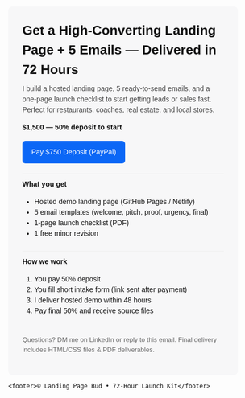 <!doctype html>
<html lang="en">
<head>
  <meta charset="utf-8">
  <title>72-Hour Launch Kit — Landing Page + Email Funnel</title>
  <meta name="viewport" content="width=device-width,initial-scale=1">
  <style>
    body{font-family:Arial,Helvetica,sans-serif;line-height:1.5;margin:0;color:#111}
    .wrap{max-width:820px;margin:40px auto;padding:24px}
    .hero{background:#f7f7f8;padding:28px;border-radius:8px}
    h1{margin:0 0 8px;font-size:26px}
    p.lead{margin:0;color:#444}
    .price{font-weight:700;margin-top:14px}
    .cta{display:inline-block;margin-top:16px;padding:12px 18px;background:#0b67f6;color:#fff;border-radius:6px;text-decoration:none}
    .features{margin-top:20px}
    .feature{padding:10px 0;border-top:1px solid #eee}
    footer{margin-top:28px;color:#666;font-size:13px}
    .small{font-size:13px;color:#666}
  </style>
</head>
<body>
  <div class="wrap">
    <div class="hero">
      <h1>Get a High-Converting Landing Page + 5 Emails — Delivered in 72 Hours</h1>
      <p class="lead">I build a hosted landing page, 5 ready-to-send emails, and a one-page launch checklist to start getting leads or sales fast. Perfect for restaurants, coaches, real estate, and local stores.</p>
      <div class="price">$1,500 — <strong>50% deposit to start</strong></div>
      <a class="cta" href="https://www.paypal.com/paypalme/ManasDhawale/750" target="_blank">Pay $750 Deposit (PayPal)</a>
      <div class="features">
        <div class="feature"><strong>What you get</strong>
          <ul>
            <li>Hosted demo landing page (GitHub Pages / Netlify)</li>
            <li>5 email templates (welcome, pitch, proof, urgency, final)</li>
            <li>1-page launch checklist (PDF)</li>
            <li>1 free minor revision</li>
          </ul>
        </div>
        <div class="feature"><strong>How we work</strong>
          <ol>
            <li>You pay 50% deposit</li>
            <li>You fill short intake form (link sent after payment)</li>
            <li>I deliver hosted demo within 48 hours</li>
            <li>Pay final 50% and receive source files</li>
          </ol>
        </div>
      </div>
      <p class="small">Questions? DM me on LinkedIn or reply to this email. Final delivery includes HTML/CSS files & PDF deliverables.</p>
    </div>

    <footer>© Landing Page Bud • 72-Hour Launch Kit</footer>
  </div>
</body>
</html>

